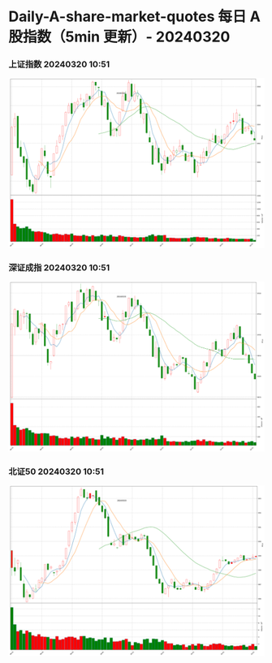
# Daily-A-share-market-quotes 每日 A 股指数（5min 更新）- 20240320

### 上证指数 20240320 10:51
![](./fig/2024/3/20240320-sh000001.png)

### 深证成指 20240320 10:51
![](./fig/2024/3/20240320-sz399001.png)

### 北证50 20240320 10:51
![](./fig/2024/3/20240320-bj899050.png)
